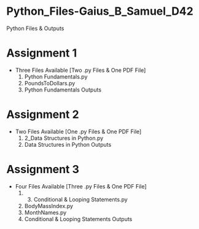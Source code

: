 # Python_Files-Gaius_B_Samuel_D42
Python Files &amp; Outputs

# Assignment 1
- Three Files Available [Two .py Files & One PDF File]
  1. Python Fundamentals.py
  2. PoundsToDollars.py
  3. Python Fundamentals Outputs

# Assignment 2
- Two Files Available [One .py Files & One PDF File]
  1. 2_Data Structures in Python.py
  2. Data Structures in Python Outputs

# Assignment 3
- Four Files Available [Three .py Files & One PDF File]
  1. 3. Conditional & Looping Statements.py
  2. BodyMassIndex.py
  3. MonthNames.py
  4. Conditional & Looping Statements Outputs
